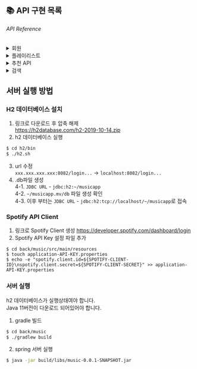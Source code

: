 ## 📚 API 구현 목록

###### API Reference

<details markdown="1">
<summary>회원</summary>
  
<details markdown="1" style="margin-left:14px">
<summary>회원가입</summary>

* **URL**

  /members/join

* **Method:**

  `POST`

* **Data Params**

  **Required:**

  `loginId=[String] - 로그인 아이디`  
  `password=[String] - 패스워드`

  **Optional:**

  `없음`

* **Response**

  `id=[Long] - 유저 고유식별 번호`  
  `loginId=[String] - 로그인 아이디`  

* **Success Response:**
```
HTTP/1.1 201 Created
Content-type: application/json;charset=UTF-8
{
  "id": 1,
  "loginId": "id",
}
```

<details markdown="1" style="margin-left:14px">
<summary>에러 코드</summary>

###회원 중복 시

* **Response**

  `status=[Integer] - 에러 코드`  
  `error=[String] - 에러 메시지`  
  `path=[String] - URI`

* **Response Body:**

```
HTTP/1.1 409 Conflict
{
    "timestamp": "2022-05-17T09:43:46.133+00:00",
    "status": 409,
    "error": "Conflict",
    "path": "/members/join"
}
```
</details>

</details>

<details markdown="1" style="margin-left:14px">
<summary>로그인</summary>

* **URL**

  /login

* **Method:**

  `POST`

* **Data Params**

  **Required:**

  `loginId=[String] - 로그인 아이디`  
  `password=[String] - 패스워드`

  **Optional:**

  `없음`

* **Response**

  `memberId=[Long] - 유저 고유식별 번호` 

* **Success Response:**
```
HTTP/1.1 200 OK
Content-type: application/json;charset=UTF-8
{
  "memberId": 1
}
```

</details>

<details markdown="1" style="margin-left:14px">
<summary>회원 리스트 조회</summary>

* **URL**

  /members

* **Method:**

  `GET`

* **Data Params**

  **Required:**

  `없음`

  **Optional:**

  `없음`

* **Response**

  `id=[Long] - 유저 고유식별 번호`  
  `loginId=[String] - 로그인 아이디`

* **Success Response:**
```
HTTP/1.1 201 Created
Content-type: application/json;charset=UTF-8
[
    {
        "id": 1,
        "loginId": "user4"
    },
    {
        "id": 2,
        "loginId": "user1"
    }
]
```


</details>

</details>


<details markdown="1">
<summary>플레이리스트</summary>

<details markdown="1" style="margin-left:14px">
<summary>플레이리스트 생성</summary>

* **URL**

  /playlists/{member_id}/create

* **Method:**

  `POST`

* **Data Params**

  **Required:**

  `name=[String] - 플레이리스트 이름`  

  **Optional:**

  `없음`

* **Response**

  `playlistId=[Long] - 플레이리스트 고유식별 번호`  
  `name=[String] - 재생목록 이름`  
  `imageUrl=[String] - 플레이리스트 이미지 url`

* **Success Response:**
```
HTTP/1.1 201 Created
Content-type: application/json;charset=UTF-8
{
    "playlistId": 1,
    "name": "나의 재생목록",
    "imageUrl": "https://i.scdn.co/image/ab67616d00001e02ff9ca10b55ce82ae553c8228"
}
```
</details>

<details markdown="1" style="margin-left:14px">
<summary>회원 플레이리스트 목록 조회</summary>  

```
플레이리스트 고유 아이디, 플레이리스트 이름, 썸네일(첫 곡 앨범커버)를 가져옵니다.
```  

* **URL**

  /playlists/{member_id}

* **Method:**

  `GET`

* **Data Params**

  **Required:**

  `없음`

* **Response**

  `playlistId=[Long] - 플레이리스트 고유식별 번호`  
  `name=[String] - 재생목록 이름`  
  `imageUrl=[String] - 플레이리스트 이미지 url`

* **Success Response:**
```
HTTP/1.1 200 OK
Content-type: application/json;charset=UTF-8
[
    {
        "playlistId": 3,
        "name": "나의 재생목록",
        "imageUrl": "https://i.scdn.co/image/ab67616d00001e02ff9ca10b55ce82ae553c8228"
    },
    {
        "playlistId": 4,
        "name": "나의 재생목록2",
        "imageUrl": "https://i.scdn.co/image/ab67616d00001e02ff9ca10b55ce82ae553c8228"
    }
]
```
</details>

<details markdown="1" style="margin-left:14px">
<summary>플레이리스트에 음악 추가</summary>  

```
플레이리스트에 음악을 여러 개 추가합니다.
```  

* **URL**

  /playlists/{playlist_id}/add

* **Method:**

  `POST`

* **Request Body (JSON)**

```json
  {
    "songIdList": [
      "1VnjByC7TUx5A73A4qtgoo",
      "3P3UA61WRQqwCXaoFOTENd",
      "2GBrW5lRWjAQMhK612qzVg",
      "4eFTh1opLS5wANDmZK9ghC"
    ]
  }
```

* **Response**

  `200 OK`

* **Success Response:**
```
success
```
</details>

<details markdown="1" style="margin-left:14px">
<summary>플레이리스트 음악 목록 가져오기</summary>  

```
플레이리스트 하나의 모든 음악 spotify id를 가져옵니다.
```  

* **URL**

  /playlists/{memberId}/{playlistId}

* **Method:**

  `GET`

* **Request Body (JSON)**

```
  없음
```

* **Response**

  `200 OK`

* **Success Response:**
```json
[
    {
        "id": "3P3UA61WRQqwCXaoFOTENd",
        "name": "Through the Night",
        "albumName": "Palette",
        "artistName": "IU",
        "imageUrl": ""
    },
    {
        "id": "1VnjByC7TUx5A73A4qtgoo",
        "name": "우산 (feat. 윤하)",
        "albumName": "Pieces, Part One",
        "artistName": "Epik High",
        "imageUrl": ""
    },
    {
        "id": "2GBrW5lRWjAQMhK612qzVg",
        "name": "The End",
        "albumName": "One Strange Night",
        "artistName": "Kwon Jin Ah",
        "imageUrl": ""
    },
    {
        "id": "4eFTh1opLS5wANDmZK9ghC",
        "name": "Cherry Blossom Ending",
        "albumName": "Busker Busker 1st",
        "artistName": "Busker Busker",
        "imageUrl": ""
    }
]
```
</details>

</details>

<details markdown="1">
<summary>추천 API</summary>

<details markdown="1" style="margin-left:14px">
<summary>노래 하나로 추천</summary>

* **URL**

  /recommend/song

* **Method:**

  `POST`

* **Data Params**

  **Required:**

```json
{
  "songId": "3P3UA61WRQqwCXaoFOTENd",
  "category": [
    "danceability",
    "tempo"
  ]
}
```

* **Response**

  `id=[String] - spotify 음악 id`  
  `name=[String] - 노래 제목`
  `albumName=[String] - 앨범 제목`
  `artistName=[String] - 가수 이름`
  `imageUrl=[String] - 앨범커버url`

* **Success Response:**
```json
[
    {
        "id": "4UCkX8nrBlpxjrrEqtb46a",
        "name": "Apache",
        "albumName": "8th Wonder",
        "artistName": "The Sugarhill Gang",
        "imageUrl": ""
    },
    {
        "id": "5xJ5bNY2SUh1iO2l8Hj9l1",
        "name": "Ping Pong",
        "albumName": "Collected Recordings",
        "artistName": "Gareth Dickson",
        "imageUrl": ""
    },
    {
        "id": "5xJ5bNY2SUh1iO2l8Hj9l1",
        "name": "Ping Pong",
        "albumName": "Collected Recordings",
        "artistName": "Gareth Dickson",
        "imageUrl": ""
    }
]
```

</details>


<details markdown="1" style="margin-left:14px">
<summary>플레이리스트로 추천</summary>

* **URL**

  /recommend/playlist

* **Method:**

  `POST`

* **Data Params**

  **Required:**

```json
{
  "songIdList": [
    "3P3UA61WRQqwCXaoFOTENd",
    "1VnjByC7TUx5A73A4qtgoo",
    "2GBrW5lRWjAQMhK612qzVg",
    "4eFTh1opLS5wANDmZK9ghC"
  ],
  "category": [
    "danceability",
    "tempo"
  ]
}
```

* **Response**

  `id=[String] - spotify 음악 id`  
  `name=[String] - 노래 제목`
  `albumName=[String] - 앨범 제목`
  `artistName=[String] - 가수 이름`
  `imageUrl=[String] - 앨범커버url`

* **Success Response:**
```json
[
    {
        "id": "4UCkX8nrBlpxjrrEqtb46a",
        "name": "Apache",
        "albumName": "8th Wonder",
        "artistName": "The Sugarhill Gang",
        "imageUrl": ""
    },
    {
        "id": "5xJ5bNY2SUh1iO2l8Hj9l1",
        "name": "Ping Pong",
        "albumName": "Collected Recordings",
        "artistName": "Gareth Dickson",
        "imageUrl": ""
    },
    {
        "id": "5xJ5bNY2SUh1iO2l8Hj9l1",
        "name": "Ping Pong",
        "albumName": "Collected Recordings",
        "artistName": "Gareth Dickson",
        "imageUrl": ""
    }
]
```

</details>

</details>

<details markdown="1">
<summary>검색</summary>

* **URL**

  /search?keyword={}

* **Method:**

  `GET`

* **Data Params**

```
none
```

* **Response**

  `id=[String] - spotify 음악 id`  
  `name=[String] - 노래 제목`
  `albumName=[String] - 앨범 제목`
  `artistName=[String] - 가수 이름`
  `imageUrl=[String] - 가수 이름`

* **Success Response:**
```json
[
    {
        "id": "4UCkX8nrBlpxjrrEqtb46a",
        "name": "Apache",
        "albumName": "8th Wonder",
        "artistName": "The Sugarhill Gang",
        "imageUrl": ""
    },
    {
        "id": "5xJ5bNY2SUh1iO2l8Hj9l1",
        "name": "Ping Pong",
        "albumName": "Collected Recordings",
        "artistName": "Gareth Dickson",
        "imageUrl": ""
    },
    {
        "id": "5xJ5bNY2SUh1iO2l8Hj9l1",
        "name": "Ping Pong",
        "albumName": "Collected Recordings",
        "artistName": "Gareth Dickson",
        "imageUrl": ""
    }
]
```

</details>

## 서버 실행 방법

### H2 데이터베이스 설치
1. 링크로 다운로드 후 압축 해제  
https://h2database.com/h2-2019-10-14.zip
2. h2 데이터베이스 실행  
```zsh
$ cd h2/bin
$ ./h2.sh
```
3. url 수정  
`xxx.xxx.xxx.xxx:8082/login...` -> `localhost:8082/login...`
4. .db파일 생성  
4-1. `JDBC URL` - `jdbc:h2:~/musicapp`  
4-2. `~/musicapp.mv/db` 파일 생성 확인  
4-3. 이후 부터는 `JDBC URL` - `jdbc:h2:tcp://localhost/~/musicapp`로 접속

### Spotify API Client
1. 링크로 Spotify Client 생성
   https://developer.spotify.com/dashboard/login
2. Spotify API Key 설정 파일 추가
```shell
$ cd back/music/src/main/resources
$ touch application-API-KEY.properties
$ echo -e "spotify.client.id=${SPOTIFY-CLIENT-ID}\nspotify.client.secret=${SPOTIFY-CLIENT-SECRET}" >> application-API-KEY.properties 
```

### 서버 실행
h2 데이터베이스가 실행상태여야 합니다.  
Java 11버전이 다운로드 되어있어야 합니다.
1. gradle 빌드  
```zsh
$ cd back/music
$ ./gradlew build
```
2. spring 서버 실행  
```zsh
$ java -jar build/libs/music-0.0.1-SNAPSHOT.jar
```
